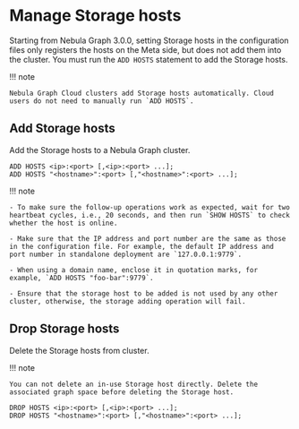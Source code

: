 # Manage Storage hosts

Starting from Nebula Graph 3.0.0, setting Storage hosts in the configuration files only registers the hosts on the Meta side, but does not add them into the cluster. You must run the `ADD HOSTS` statement to add the Storage hosts.

!!! note

    Nebula Graph Cloud clusters add Storage hosts automatically. Cloud users do not need to manually run `ADD HOSTS`.

## Add Storage hosts

Add the Storage hosts to a Nebula Graph cluster.

```ngql
ADD HOSTS <ip>:<port> [,<ip>:<port> ...];
ADD HOSTS "<hostname>":<port> [,"<hostname>":<port> ...];
```

!!! note

    - To make sure the follow-up operations work as expected, wait for two heartbeat cycles, i.e., 20 seconds, and then run `SHOW HOSTS` to check whether the host is online.

    - Make sure that the IP address and port number are the same as those in the configuration file. For example, the default IP address and port number in standalone deployment are `127.0.0.1:9779`.

    - When using a domain name, enclose it in quotation marks, for example, `ADD HOSTS "foo-bar":9779`.

    - Ensure that the storage host to be added is not used by any other cluster, otherwise, the storage adding operation will fail.

## Drop Storage hosts

Delete the Storage hosts from cluster.

!!! note

    You can not delete an in-use Storage host directly. Delete the associated graph space before deleting the Storage host.

```ngql
DROP HOSTS <ip>:<port> [,<ip>:<port> ...];
DROP HOSTS "<hostname>":<port> [,"<hostname>":<port> ...];
```
